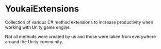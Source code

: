 # YoukaiExtensions
Collection of various C# method extensions to increase productivity when working with Unity game engine.

Not all methods were created by us and those were taken from everywhere around the Unity community.
